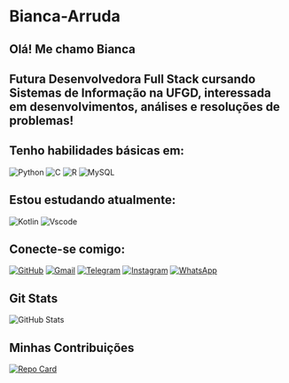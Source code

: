 # Bianca-Arruda

## Olá! Me chamo Bianca 

## Futura Desenvolvedora Full Stack cursando Sistemas de Informação na UFGD, interessada em desenvolvimentos, análises e resoluções de problemas!

## Tenho habilidades básicas em:
![Python](https://img.shields.io/badge/python-3670A0?style=for-the-badge&logo=python&logoColor=ffdd54) 
![C](https://img.shields.io/badge/C-00599C?style=for-the-badge&logo=c&logoColor=white)
![R](https://img.shields.io/badge/R-276DC3?style=for-the-badge&logo=r&logoColor=white)
![MySQL](https://img.shields.io/badge/MySQL-00000F?style=for-the-badge&logo=mysql&logoColor=white)



## Estou estudando atualmente:

![Kotlin](https://img.shields.io/badge/Kotlin-0095D5?&style=for-the-badge&logo=kotlin&logoColor=white)
![Vscode](https://img.shields.io/badge/Vscode-007ACC?style=for-the-badge&logo=visual-studio-code&logoColor=white)



## Conecte-se comigo:

[![GitHub](https://img.shields.io/badge/GitHub-100000?style=for-the-badge&logo=github&logoColor=white)](https://github.com/Bianca-Arruda)
[![Gmail](https://img.shields.io/badge/Gmail-333333?style=for-the-badge&logo=gmail&logoColor=red)](mailto:bianca.vidal.arruda@gmail.com)
[![Telegram](https://img.shields.io/badge/Telegram-000?style=for-the-badge&logo=telegram&logoColor=2CA5E0)](https://t.me/@Bianca_Arruda)
[![Instagram](https://img.shields.io/badge/-Instagram-%23E4405F?style=for-the-badge&logo=instagram&logoColor=white)](https://www.instagram.com/vidal_bianca012)
[![WhatsApp](https://img.shields.io/badge/WhatsApp-25D366?style=for-the-badge&logo=whatsapp&logoColor=white)](https://wa.me/+55+67+996716263)

## Git Stats
![GitHub Stats](https://github-readme-stats.vercel.app/api?username=Bianca-Arruda&theme=transparent&bg_color=000&border_color=30A3DC&show_icons=true&icon_color=30A3DC&title_color=E94D5F&text_color=FFF)

## Minhas Contribuições
[![Repo Card](https://github-readme-stats.vercel.app/api/pin/?username=Bianca-Arruda&repo=dio-lab-open-source&bg_color=000&border_color=30A3DC&show_icons=true&icon_color=30A3DC&title_color=E94D5F&text_color=FFF)](https://github.com/Bianca-Arruda/dio-lab-open-source)